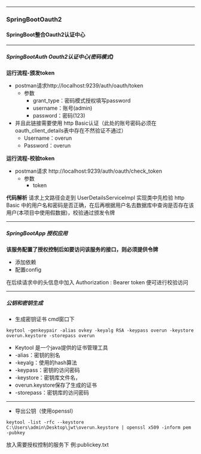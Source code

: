 ----
### SpringBootOauth2
#### SpringBoot整合Oauth2认证中心

----
##### SpringBootAuth Oauth2认证中心(密码模式)
**运行流程-颁发token**
* postman请求http://localhost:9239/auth/oauth/token
  * 参数
    * grant_type：密码模式授权填写password
    * username：账号(admin)
    * password：密码(123)
* 并且此链接需要使用 http Basic认证（此处的账号密码必须在oauth_client_details表中存在不然验证不通过）
  * Username：overun
  * Password：overun
  
**运行流程-校验token**
* postman请求 http://localhost:9239/auth/oauth/check_token
  * 参数
    * token


**代码解析**
请求上文路径会走到 UserDetailsServiceImpl 实现类中先检验 http Basic 中的用户名和密码是否正确，在后再根据用户名去数据库中查询是否存在该用户(本项目中使用假数据)，校验通过颁发令牌
  
----

##### SpringBootApp 授权应用
**该服务配置了授权控制后如要访问该服务的接口，则必须提供令牌**
* 添加依赖
* 配置config

在后续请求中的头信息中加入
Authorization : Bearer token 便可进行校验访问


----
##### 公钥和密钥生成
* 生成密钥证书
cmd窗口下
```$xslt
keytool -genkeypair -alias ovkey -keyalg RSA -keypass overun -keystore overun.keystore -storepass overun
```

* Keytool 是一个java提供的证书管理工具 
* -alias：密钥的别名 
* -keyalg：使用的hash算法 
* -keypass：密钥的访问密码 
* -keystore：密钥库文件名，
* overun.keystore保存了生成的证书 
* -storepass：密钥库的访问密码

----

* 导出公钥（使用openssl）
```$xslt
keytool -list -rfc --keystore C:\Users\admin\Desktop\jwt\overun.keystore | openssl x509 -inform pem -pubkey
```
放入需要授权控制的服务下 例:publickey.txt






